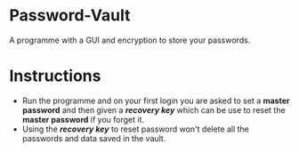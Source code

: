 # Password-Vault
A programme with a GUI and encryption to store your passwords.
# Instructions
- Run the programme and on your first login you are asked to set a **master password** and then given a ***recovery key*** which can be use to reset the **master password** if you forget it.
- Using the ***recovery key*** to reset password won't delete all the passwords and data saved in the vault. 
